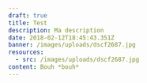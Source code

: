 ```yaml
---
draft: true
title: Test
description: Ma description
date: 2018-02-12T18:45:43.351Z
banner: /images/uploads/dscf2687.jpg
resources:
  - src: /images/uploads/dscf2687.jpg
content: Bouh *bouh*
---
```


